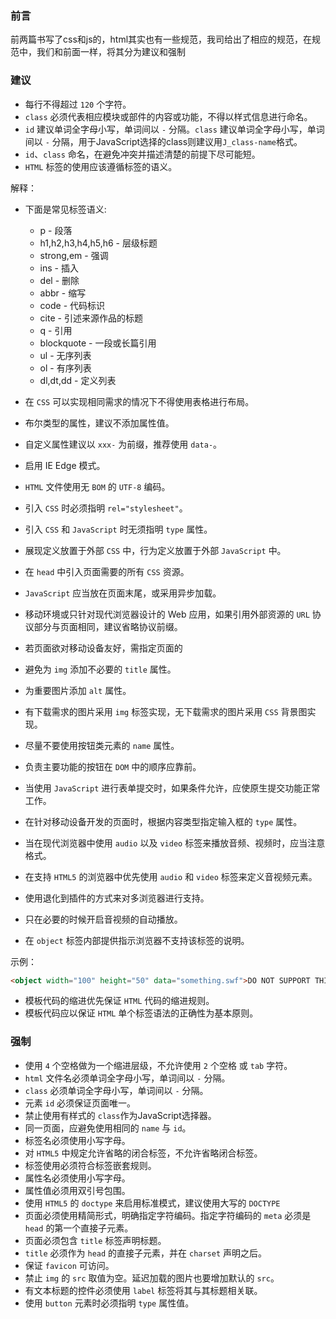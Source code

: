 ### 前言

前两篇书写了css和js的，html其实也有一些规范，我司给出了相应的规范，在规范中，我们和前面一样，将其分为建议和强制

### 建议
- 每行不得超过 `120` 个字符。
- `class` 必须代表相应模块或部件的内容或功能，不得以样式信息进行命名。
- `id` 建议单词全字母小写，单词间以 `-` 分隔。`class` 建议单词全字母小写，单词间以 `-` 分隔，用于JavaScript选择的class则建议用`J_class-name`格式。
- `id`、`class` 命名，在避免冲突并描述清楚的前提下尽可能短。
- `HTML` 标签的使用应该遵循标签的语义。

解释：
- 下面是常见标签语义:
  - p - 段落
  - h1,h2,h3,h4,h5,h6 - 层级标题
  - strong,em - 强调
  - ins - 插入
  - del - 删除
  - abbr - 缩写
  - code - 代码标识
  - cite - 引述来源作品的标题
  - q - 引用
  - blockquote - 一段或长篇引用
  - ul - 无序列表
  - ol - 有序列表
  - dl,dt,dd - 定义列表


- 在 `CSS` 可以实现相同需求的情况下不得使用表格进行布局。
- 布尔类型的属性，建议不添加属性值。
- 自定义属性建议以 `xxx-` 为前缀，推荐使用 `data-`。
- 启用 IE Edge 模式。
- `HTML` 文件使用无 `BOM` 的 `UTF-8` 编码。
- 引入 `CSS` 时必须指明 `rel="stylesheet"`。
- 引入 `CSS` 和 `JavaScript` 时无须指明 `type` 属性。
- 展现定义放置于外部 `CSS` 中，行为定义放置于外部 `JavaScript` 中。
- 在 `head` 中引入页面需要的所有 `CSS` 资源。
- `JavaScript` 应当放在页面末尾，或采用异步加载。
- 移动环境或只针对现代浏览器设计的 Web 应用，如果引用外部资源的 `URL` 协议部分与页面相同，建议省略协议前缀。
- 若页面欲对移动设备友好，需指定页面的 
- 避免为 `img` 添加不必要的 `title` 属性。
- 为重要图片添加 `alt` 属性。
- 有下载需求的图片采用 `img` 标签实现，无下载需求的图片采用 `CSS` 背景图实现。
- 尽量不要使用按钮类元素的 `name` 属性。
- 负责主要功能的按钮在 `DOM` 中的顺序应靠前。
- 当使用 `JavaScript` 进行表单提交时，如果条件允许，应使原生提交功能正常工作。
- 在针对移动设备开发的页面时，根据内容类型指定输入框的 `type` 属性。
- 当在现代浏览器中使用 `audio` 以及 `video` 标签来播放音频、视频时，应当注意格式。
- 在支持 `HTML5` 的浏览器中优先使用 `audio` 和 `video` 标签来定义音视频元素。
- 使用退化到插件的方式来对多浏览器进行支持。
- 只在必要的时候开启音视频的自动播放。
- 在 `object` 标签内部提供指示浏览器不支持该标签的说明。

示例：

```html
<object width="100" height="50" data="something.swf">DO NOT SUPPORT THIS TAG</object>
```
- 模板代码的缩进优先保证 `HTML` 代码的缩进规则。
- 模板代码应以保证 `HTML` 单个标签语法的正确性为基本原则。

### 强制
- 使用 `4` 个空格做为一个缩进层级，不允许使用 `2` 个空格 或 `tab` 字符。
- `html` 文件名必须单词全字母小写，单词间以 `-` 分隔。
- `class` 必须单词全字母小写，单词间以 `-` 分隔。
- 元素 `id` 必须保证页面唯一。
- 禁止使用有样式的 `class`作为JavaScript选择器。
- 同一页面，应避免使用相同的 `name` 与 `id`。
- 标签名必须使用小写字母。
- 对 `HTML5` 中规定允许省略的闭合标签，不允许省略闭合标签。
- 标签使用必须符合标签嵌套规则。
- 属性名必须使用小写字母。
- 属性值必须用双引号包围。
- 使用 `HTML5` 的 `doctype` 来启用标准模式，建议使用大写的 `DOCTYPE`
- 页面必须使用精简形式，明确指定字符编码。指定字符编码的 `meta` 必须是 `head` 的第一个直接子元素。
- 页面必须包含 `title` 标签声明标题。
- `title` 必须作为 `head` 的直接子元素，并在 `charset` 声明之后。
- 保证 `favicon` 可访问。
- 禁止 `img` 的 `src` 取值为空。延迟加载的图片也要增加默认的 `src`。
- 有文本标题的控件必须使用 `label` 标签将其与其标题相关联。
- 使用 `button` 元素时必须指明 `type` 属性值。